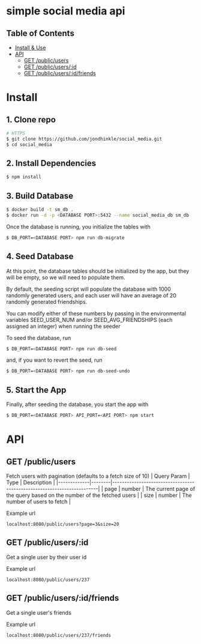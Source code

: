 # simple social media api

## Table of Contents

- [Install & Use](#install-and-use)
- [API](#api)
  - [GET /public/users](#get-users)
  - [GET /public/users/:id](#get-one-user)
  - [GET /public/users/:id/friends](#get-one-user-friends)

# Install

## 1. Clone repo

```sh
# HTTPS
$ git clone https://github.com/jondhinkle/social_media.git
$ cd social_media
```

## 2. Install Dependencies
```sh
$ npm install
```

## 3. Build Database

```sh
$ docker build -t sm_db .
$ docker run -d -p <DATABASE PORT>:5432 --name social_media_db sm_db
```

Once the database is running, you initialize the tables with
```sh
$ DB_PORT=<DATABASE PORT> npm run db-migrate
```

## 4. Seed Database

At this point, the database tables should be initialized by the app, but they will be empty, so we will need to populate them.

By default, the seeding script will populate the database with 1000 randomly generated users, and each user will have an average of 20 randomly generated friendships.

You can modify either of these numbers by passing in the environmental variables SEED_USER_NUM and/or SEED_AVG_FRIENDSHIPS (each assigned an integer) when running the seeder

To seed the database, run
```sh
$ DB_PORT=<DATABASE PORT> npm run db-seed
```
and, if you want to revert the seed, run
```sh
$ DB_PORT=<DATABASE PORT> npm run db-seed-undo
```
## 5. Start the App

Finally, after seeding the database, you start the app with
```sh
$ DB_PORT=<DATABASE PORT> API_PORT=<API PORT> npm start
```

# API

## GET /public/users
Fetch users with pagination (defaults to a fetch size of 10)
| Query Param | Type   | Description                                                            |
|-------------|--------|------------------------------------------------------------------------|
| page        | number | The current page of the query based on the number of the fetched users |
| size        | number | The number of users to fetch                                           |

Example url
```
localhost:8080/public/users?page=3&size=20
```

## GET /public/users/:id
Get a single user by their user id

Example url
```
localhost:8080/public/users/237
```

## GET /public/users/:id/friends
Get a single user's friends

Example url
```
localhost:8080/public/users/237/friends
```